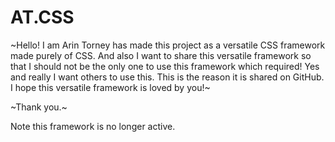 # AT.CSS
~Hello! I am Arin Torney has made this project as a versatile CSS framework made purely of CSS. And also I want to share this versatile framework so that I should not be the only one to use this framework which required! Yes and really I want others to use this. This is the reason it is shared on GitHub. I hope this versatile framework is loved by you!~

~Thank you.~

Note this framework is no longer active.
